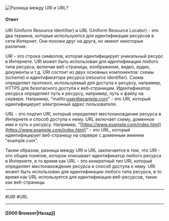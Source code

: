![Разница между URI и URL?](https://youtu.be/70VnuTXi4Wk?t=844)

#### Ответ

*URI* (Uniform Resource Identifier) и *URL* (Uniform Resource Locator) - это два термина, которые используются для идентификации ресурсов в сети Интернет. Они похожи друг на друга, но имеют некоторые различия.

*URI* - это строка символов, которая идентифицирует уникальный ресурс в Интернете. URI может быть использован для идентификации любого типа ресурса, включая веб-страницы, изображения, видео, аудио, документы и т.д. URI состоит из двух основных компонентов: схемы (scheme) и идентификатора ресурса (resource identifier). Схема определяет протокол, используемый для доступа к ресурсу, например, HTTPS для безопасного доступа к веб-страницам. Идентификатор ресурса определяет путь к ресурсу, например, путь к файлу на сервере. Например, "mailto:[user@example.com](mailto:user@example.com)" - это URI, который идентифицирует электронный адрес пользователя.

*URL* - это подтип URI, который определяет местонахождение ресурса в Интернете и способ доступа к нему. URL включает схему, доменное имя и путь к ресурсу. Например, "[https://www.example.com/index.html](https://www.example.com/index.html)" - это URL, который идентифицирует веб-страницу на сервере с доменным именем "example.com".

Таким образом, разница между URI и URL заключается в том, что URI - это общее понятие, которое описывает идентификатор любого ресурса в Интернете, в то время как URL - это конкретный тип URI, который определяет местонахождение ресурса и способ доступа к нему. URI может быть использован для идентификации любого типа ресурса, в то время как URL используется для идентификации веб-ресурсов, таких как веб-страницы.

___
#URI #URL

___

#### [[000 Browser|Назад]]